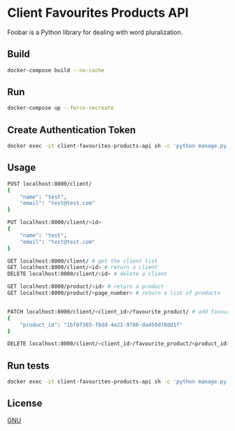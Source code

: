 # Client Favourites Products API

Foobar is a Python library for dealing with word pluralization.

## Build

```bash
docker-compose build --no-cache
```

## Run

```bash
docker-compose up --force-recreate
```
## Create Authentication Token

```bash
docker exec -it client-favourites-products-api sh -c 'python manage.py createsuperuser --username test --email test@example.com --no-input && python manage.py drf_create_token test'
```

## Usage

```bash
POST localhost:8000/client/
{
    "name": "test",
    "email": "test@test.com"
}

PUT localhost:8000/client/<id>
{
    "name": "test",
    "email": "test@test.com"
}

GET localhost:8000/client/ # get the client list
GET localhost:8000/client/<id> # return a client
DELETE localhost:8000/client/<id> # delete a client

GET localhost:8000/product/<id> # return a product
GET localhost:8000/product/<page_number> # return a list of products


PATCH localhost:8000/client/<client_id>/favourite_product/ # add favourite product to client favourite list
{
    "product_id": "1bf0f365-fbdd-4e21-9786-da459d78dd1f"
}

DELETE localhost:8000/client/<client_id>/favourite_product/<product_id> # remove product from client favourite list

```

## Run tests

```bash
docker exec -it client-favourites-products-api sh -c 'python manage.py drf_create_token test'
```

## License
[GNU](http://www.gnu.org/licenses/gpl-3.0.txt)
